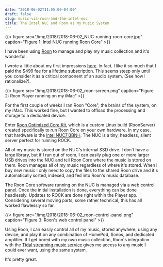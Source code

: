 ```yaml
---
date: "2018-06-02T11:05:00-04:00"
draft: false
slug: music-via-roon-and-the-intel-nuc
title: The Intel NUC and Roon as My Music System
---
```


{{< figure src="/img/2018/2018-06-02_NUC-running-roon-core.jpg" caption="Figure 1: Intel NUC running Roon Core" >}}

I have been using [Roon](https://roonlabs.com) to manage and play my music collection and it's
wonderful.

I wrote a little about my first impressions [here](/2018/the-roon-music-player-is-awesome/). In fact, I like it
so much that I paid the $499 fee for a lifetime subscription. This seems steep
only until you consider it as a critical component of an audio system. (See how
I rationalize?).

<!--more-->

{{< figure src="/img/2018/2018-06-02_roon-screen.png" caption="Figure 2: Roon Player running on my iMac" >}}

For the first couple of weeks I ran Roon "Core", the brains of the system, on my
iMac. This worked fine, but I wanted to offload the processing and storage
to a dedicated device.

Enter [Roon Optimized Core Kit](https://kb.roonlabs.com/Roon_Optimized_Core_Kit), which is a custom Linux build (RoonServer)
created specifically to run Roon Core on your own hardware. In my case, that
hardware is the [Intel NUC7i3BNH](https://www.amazon.com/gp/product/B01N4EOJNG/). The NUC is a tiny, headless, silent server
perfect for running ROCK.

All of my music is stored on the NUC's internal SSD drive. I don't have a large
library, but if I run out of room, I can easily plug one or more larger USB
drives into the NUC and tell Roon Core where the music is stored on them. Roon
manages all of my music regardless of where it's stored. When I buy new music
I only need to copy the files to the shared Roon drive and it's automatically
sorted, indexed, and fed into Roon's music database.

The Roon Core software running on the NUC is managed via a web control panel.
Once the initial installation is done, everything can be done headlessly.
Updates to ROCK are done right within the Player app. Considering several moving
parts, some rather technical, this has all worked flawlessly so far.

{{< figure src="/img/2018/2018-06-02_roon-control-panel.png" caption="Figure 3: Roon's web control panel" >}}

Using Roon, I can easily control all of my music, stored anywhere, using any
device, and play it on any combination of HomePod, Sonos, and dedicated
amplifier. If I get bored with my own music collection, Roon's integration with
the [Tidal streaming music service](http://tidal.com/us) gives me access to any music I could ever
want, using the same system.

It's pretty great.
